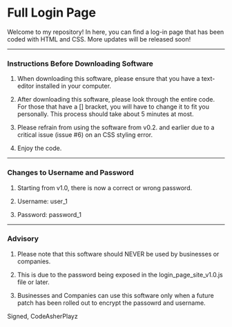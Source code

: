 # Full Login Page

Welcome to my repository! In here, you can find a log-in page that has been coded with HTML and CSS. More updates will be released soon!

***

### Instructions Before Downloading Software

1. When downloading this software, please ensure that you have a text-editor installed in your computer.

2. After downloading this software, please look through the entire code. For those that have a [] bracket, you will have to change it to fit you personally. This process should take about 5 minutes at most.

3. Please refrain from using the software from v0.2. and earlier due to a critical issue (issue #6) on an CSS styling error.

4. Enjoy the code.

***

### Changes to Username and Password

1. Starting from v1.0, there is now a correct or wrong password.

2. Username: user_1

3. Password: password_1

*** 

### Advisory

1. Please note that this software should NEVER be used by businesses or companies. 

2. This is due to the password being exposed in the login_page_site_v1.0.js file or later.

3. Businesses and Companies can use this software only when a future patch has been rolled out to encrypt the passowrd and username.

Signed,
CodeAsherPlayz
